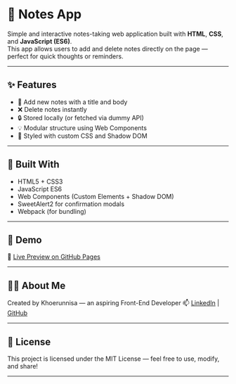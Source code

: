 # 📝 Notes App

Simple and interactive notes-taking web application built with **HTML**, **CSS**, and **JavaScript (ES6)**.  
This app allows users to add and delete notes directly on the page — perfect for quick thoughts or reminders.

---

## ✨ Features

- 📌 Add new notes with a title and body
- ❌ Delete notes instantly
- 🔒 Stored locally (or fetched via dummy API)
- 💡 Modular structure using Web Components
- 🎨 Styled with custom CSS and Shadow DOM

---

## 🧱 Built With

- HTML5 + CSS3
- JavaScript ES6
- Web Components (Custom Elements + Shadow DOM)
- SweetAlert2 for confirmation modals
- Webpack (for bundling)

---

## 🚀 Demo

🔗 [Live Preview on GitHub Pages](https://khoerunnisasy.github.io/notes-app/)

---

## 👩🏻 About Me

Created by Khoerunnisa — an aspiring Front-End Developer
📫 [LinkedIn](https://www.linkedin.com/in/khoerunnisasy) | [GitHub](https://github.com/khoerunnisasy)

---

## 📄 License

This project is licensed under the MIT License — feel free to use, modify, and share!

---
